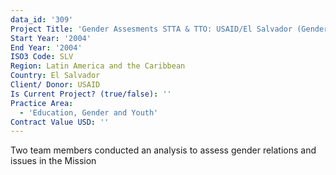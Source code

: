 ```yaml
---
data_id: '309'
Project Title: 'Gender Assesments STTA & TTO: USAID/El Salvador (Gender Assessment) (TDY 19)'
Start Year: '2004'
End Year: '2004'
ISO3 Code: SLV
Region: Latin America and the Caribbean
Country: El Salvador
Client/ Donor: USAID
Is Current Project? (true/false): ''
Practice Area:
  - 'Education, Gender and Youth'
Contract Value USD: ''
---
```

Two team members conducted an analysis to assess gender relations and issues in the Mission